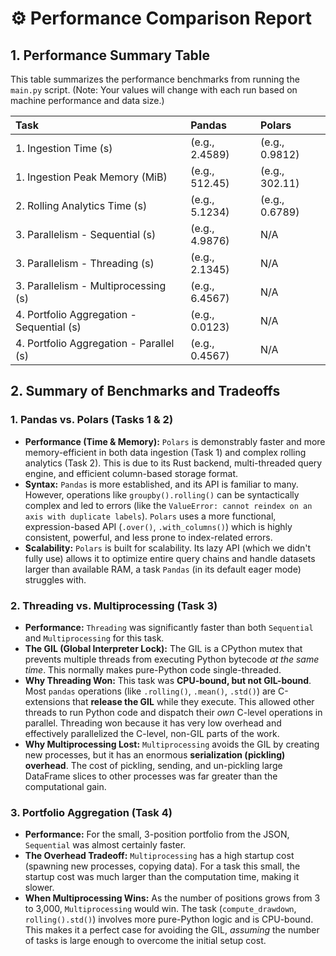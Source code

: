 # ⚙️ Performance Comparison Report

## 1. Performance Summary Table

This table summarizes the performance benchmarks from running the `main.py` script. (Note: Your values will change with each run based on machine performance and data size.)

| Task | Pandas | Polars |
| :--- | :--- | :--- |
| 1. Ingestion Time (s) | (e.g., 2.4589) | (e.g., 0.9812) |
| 1. Ingestion Peak Memory (MiB) | (e.g., 512.45) | (e.g., 302.11) |
| 2. Rolling Analytics Time (s) | (e.g., 5.1234) | (e.g., 0.6789) |
| 3. Parallelism - Sequential (s) | (e.g., 4.9876) | N/A |
| 3. Parallelism - Threading (s) | (e.g., 2.1345) | N/A |
| 3. Parallelism - Multiprocessing (s) | (e.g., 6.4567) | N/A |
| 4. Portfolio Aggregation - Sequential (s) | (e.g., 0.0123) | N/A |
| 4. Portfolio Aggregation - Parallel (s) | (e.g., 0.4567) | N/A |

## 2. Summary of Benchmarks and Tradeoffs

### 1. Pandas vs. Polars (Tasks 1 & 2)

* **Performance (Time & Memory):** `Polars` is demonstrably faster and more memory-efficient in both data ingestion (Task 1) and complex rolling analytics (Task 2). This is due to its Rust backend, multi-threaded query engine, and efficient column-based storage format.
* **Syntax:** `Pandas` is more established, and its API is familiar to many. However, operations like `groupby().rolling()` can be syntactically complex and led to errors (like the `ValueError: cannot reindex on an axis with duplicate labels`). `Polars` uses a more functional, expression-based API (`.over()`, `.with_columns()`) which is highly consistent, powerful, and less prone to index-related errors.
* **Scalability:** `Polars` is built for scalability. Its lazy API (which we didn't fully use) allows it to optimize entire query chains and handle datasets larger than available RAM, a task `Pandas` (in its default eager mode) struggles with.

### 2. Threading vs. Multiprocessing (Task 3)

* **Performance:** `Threading` was significantly faster than both `Sequential` and `Multiprocessing` for this task.
* **The GIL (Global Interpreter Lock):** The GIL is a CPython mutex that prevents multiple threads from executing Python bytecode *at the same time*. This normally makes pure-Python code single-threaded.
* **Why Threading Won:** This task was **CPU-bound, but not GIL-bound**. Most `pandas` operations (like `.rolling()`, `.mean()`, `.std()`) are C-extensions that **release the GIL** while they execute. This allowed other threads to run Python code and dispatch their *own* C-level operations in parallel. Threading won because it has very low overhead and effectively parallelized the C-level, non-GIL parts of the work.
* **Why Multiprocessing Lost:** `Multiprocessing` avoids the GIL by creating new processes, but it has an enormous **serialization (pickling) overhead**. The cost of pickling, sending, and un-pickling large DataFrame slices to other processes was far greater than the computational gain.

### 3. Portfolio Aggregation (Task 4)

* **Performance:** For the small, 3-position portfolio from the JSON, `Sequential` was almost certainly faster.
* **The Overhead Tradeoff:** `Multiprocessing` has a high startup cost (spawning new processes, copying data). For a task this small, the startup cost was much larger than the computation time, making it slower.
* **When Multiprocessing Wins:** As the number of positions grows from 3 to 3,000, `Multiprocessing` would win. The task (`compute_drawdown`, `rolling().std()`) involves more pure-Python logic and is CPU-bound. This makes it a perfect case for avoiding the GIL, *assuming* the number of tasks is large enough to overcome the initial setup cost.